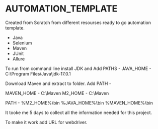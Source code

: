 # AUTOMATION_TEMPLATE

Created from Scratch from different resourses ready to go automation template.
- Java
- Selenium 
- Maven
- JUnit
- Allure

To run from command line install JDK and Add PATHS - 
JAVA_HOME - C:\Program Files\Java\jdk-17.0.1

Download Maven and extract to folder. Add PATH - 

MAVEN_HOME - C:\Maven
M2_HOME - C:\Maven

PATH - %M2_HOME%\bin %JAVA_HOME%\bin %MAVEN_HOME%\bin

It tooke me 5 days to collect all the information needed for this project.


To make it work add URL for webdriver.
